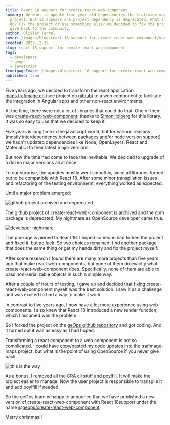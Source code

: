 ```yaml
---
title: React 18 support for create-react-web-component
summary: We want to update five year old dependencies the trafimage-maps
  project. But it appears one project dependency is deprecated. What should we
  do? Fix the project or use something else? We decided to fix the project and
  give back to the community.
author: Olivier Terral
cover: /images/blog/react-18-support-for-create-react-web-component/markus-spiske-8oykwqgbskq-unsplash.jpg
created: 2023-12-19
slug: react-18-support-for-create-react-web-component
tags:
  - developers
  - geops
  - javascript
frontpageImage: /images/blog/react-18-support-for-create-react-web-component/markus-spiske-8oykwqgbskq-unsplash-small-optim.jpg
published: true
---
```

Five years ago, we decided to transform the react application [maps.trafimage.ch](https://maps.trafimage.ch) (see project on [github](https://github.com/geops/trafimage-maps)) to a web component to facilitate the integration in Angular apps and other non-react environments.

At the time, there were not a lot of libraries that could do that. One of them was 
[create-react-web-component](https://www.npmjs.com/package/create-react-web-component), thanks to [SimonHoiberg](https://github.com/SimonHoiberg) for this library. It was so easy to use that we decided to keep it.

Five years is long time in the javascript world, but for various reasons (mostly interdependency between packages and/or node version support) we hadn't updated dependencies like Node, OpenLayers, React and Material UI to their latest major versions.

But now the time had come to face the inevitable. We decided to upgrade of a dozen major versions all at once.

To our surprise, the updates mostly went smoothly, since all libraries turned out to be compatible with React 18. After some minor transpilation issues and refactoring of the testing environment, everything worked as expected.

Until a major problem emerged:

![github project archived and deprecated](/images/blog/react-18-support-for-create-react-web-component/github-deprecated.png "github project archived and deprecated")

The github project of create-react-web-component is archived and the npm package is deprecated. My nightmare as OpenSource developer came true.

![developer nightmare](/images/blog/react-18-support-for-create-react-web-component/dev-nightmare.gif "developer nightmare")

The package is pinned to React 16. I hoped someone had forked the project and fixed it, but no luck. So two choices remained: find another package that does the same thing or get my hands dirty and fix the project myself.

After some research I found there are many more projects than five years ago that make react web-components, but none of them do exactly what create-react-web-component does. Specifically, none of them are able to pass non-serializable objects in such a simple way. 

After a couple of hours of testing, I gave up and decided that fixing create-react-web-component myself was the best solution. I saw it as a challenge and was excited to find a way to make it work.

In contrast to five years ago, I now have a lot more experience using web-components. I also knew that React 18 introduced a new render function, which I assumed was the problem.

So I forked the project on the [geOps github repository](https://github.com/geops/create-react-web-component) and got coding. And it turned out it was as easy as I had hoped.

Transforming a react component to a web component is not so complicated. I could have copy/pasted my code updates into the trafimage-maps project, but what is the point of using OpenSource if you never give back.

![this is the way](/images/blog/react-18-support-for-create-react-web-component/this-is-the-way.webp "this is the way")

As a bonus, I removed all the CRA cli stuff and poylfill. It will make the project easier to manage. Now the user project is responsible to transpile it and add poylfill if needed.

So the geOps team is happy to announce that we have published a new version of create-react-web-component with React 18support under the name [@geops/create-react-web-component](https://www.npmjs.com/package/@geops/create-react-web-component) 

Merry christmas!!